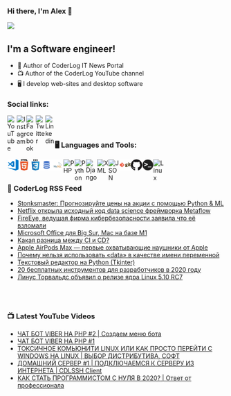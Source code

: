 ### Hi there, I'm Alex 👋 

<img src="https://komarev.com/ghpvc/?username=alexborsch&style=flat">

## I'm a Software engineer!
- 📝 Author of CoderLog IT News Portal
- 📺 Author of the CoderLog YouTube channel
- 🖥️ I develop web-sites and desktop software

### Social links:
[<img align="left" alt="YouTube" width="22px" src="https://coderlog.top/github/icons/youtube.svg" />](https://www.youtube.com/channel/UCQFJjX4FFGp4zLWo1R-viKQ) 
[<img align="left" alt="Instagram" width="22px" src="https://coderlog.top/github/icons/insta.svg" />](https://www.instagram.com/alexborsch) 
[<img align="left" alt="Facebook" width="22px" src="https://coderlog.top/github/icons/facebook.svg" />](https://www.facebook.com/alexborschdeveloper)
[<img align="left" alt="Twitter" width="22px" src="https://coderlog.top/github/icons/twitter.svg" />](https://twitter.com/borsch_alex)
[<img align="left" alt="Linkedin" width="22px" src="https://coderlog.top/github/icons/linkedin.svg" />](https://www.linkedin.com/in/alexander-borshch-9a5b38189)

</br></br>
### 🖥️ Languages and Tools:

<img align="left" alt="Visual Studio Code" width="26px" src="https://raw.githubusercontent.com/github/explore/80688e429a7d4ef2fca1e82350fe8e3517d3494d/topics/visual-studio-code/visual-studio-code.png" />
<img align="left" alt="HTML5" width="26px" src="https://raw.githubusercontent.com/github/explore/80688e429a7d4ef2fca1e82350fe8e3517d3494d/topics/html/html.png" />
<img align="left" alt="CSS3" width="26px" src="https://raw.githubusercontent.com/github/explore/80688e429a7d4ef2fca1e82350fe8e3517d3494d/topics/css/css.png" />
<img align="left" alt="SQL" width="26px" src="https://raw.githubusercontent.com/github/explore/80688e429a7d4ef2fca1e82350fe8e3517d3494d/topics/sql/sql.png" />
<img align="left" alt="MySQL" width="26px" src="https://raw.githubusercontent.com/github/explore/80688e429a7d4ef2fca1e82350fe8e3517d3494d/topics/mysql/mysql.png" />
<img align="left" alt="PHP" width="26px" src="https://coderlog.top/github/icons/php.svg" />
<img align="left" alt="Python" width="26px" src="https://coderlog.top/github/icons/python.svg" />
<img align="left" alt="Django" width="26px" src="https://coderlog.top/github/icons/django.svg" />
<img align="left" alt="XML" width="26px" src="https://coderlog.top/github/icons/xml.svg" />
<img align="left" alt="JSON" width="26px" src="https://coderlog.top/github/icons/json.svg" />
<img align="left" alt="Git" width="26px" src="https://raw.githubusercontent.com/github/explore/80688e429a7d4ef2fca1e82350fe8e3517d3494d/topics/git/git.png" />
<img align="left" alt="GitHub" width="26px" src="https://raw.githubusercontent.com/github/explore/78df643247d429f6cc873026c0622819ad797942/topics/github/github.png" />
<img align="left" alt="Terminal" width="26px" src="https://raw.githubusercontent.com/github/explore/80688e429a7d4ef2fca1e82350fe8e3517d3494d/topics/terminal/terminal.png" />
<img align="left" alt="Linux" width="26px" src="https://coderlog.top/github/icons/linux.svg" />

</br>
</br>

### 📝 CoderLog RSS Feed

<!-- BLOG-POST-LIST:START -->
- [Stonksmaster: Прогнозируйте цены на акции с помощью Python & ML](https://coderlog.top/programmirovanie/stonksmaster-prognozirujte-ceny-na-akcii-s-pomoshhju-python-ml/)
- [Netflix открыла исходный код data science фреймворка Metaflow](https://coderlog.top/programmirovanie/netflix-otkryla-ishodnyj-kod-data-science-frejmvorka-metaflow/)
- [FireEye, ведущая фирма кибербезопасности заявила что её взломали](https://coderlog.top/itnovosti/fireeye-vedushhaya-firma-kiberbezopasnosti-zayavila-chto-ejo-vzlomali/)
- [Microsoft Office для Big Sur, Mac на базе M1](https://coderlog.top/itnovosti/microsoft-office-dlya-big-sur-mac-na-baze-m1/)
- [Какая разница между CI и CD?](https://coderlog.top/administrirovanie/kakaya-raznica-mezhdu-ci-i-cd/)
- [Apple AirPods Max — первые охватывающие наушники от Apple](https://coderlog.top/itnovosti/apple-airpods-max-pervye-ohvatyvajushhie-naushniki-ot-apple/)
- [Почему нельзя использовать «data» в качестве имени переменной](https://coderlog.top/programmirovanie/data-v-kachestve-imeni-peremennoy/)
- [Текстовый редактор на Python (Tkinter)](https://coderlog.top/programmirovanie/tekstovyj-redaktor-na-python-tkinter/)
- [20 бесплатных инструментов для разработчиков в 2020 году](https://coderlog.top/programmirovanie/20-besplatnyh-instrumentov-dlya-razrabotchikov-v-2020-godu/)
- [Линус Торвальдс объявил о релизе ядра Linux 5.10 RC7](https://coderlog.top/linux/linus-torvalds-obyavil-o-relize-yadra-linux-5-10-rc7/)
<!-- BLOG-POST-LIST:END -->
</br></br>
### 📺 Latest YouTube Videos

<!-- YOUTUBE:START -->
- [ЧАТ БОТ VIBER НА PHP #2 | Создаем меню бота](https://www.youtube.com/watch?v=Ixe2kzBmhLg)
- [ЧАТ БОТ VIBER НА PHP #1](https://www.youtube.com/watch?v=ATF7tN69xoQ)
- [ТОКСИЧНОЕ КОМЬЮНИТИ LINUX ИЛИ КАК ПРОСТО ПЕРЕЙТИ С WINDOWS НА LINUX | ВЫБОР ДИСТРИБУТИВА, СОФТ](https://www.youtube.com/watch?v=ifydUW3KbEE)
- [ДОМАШНИЙ СЕРВЕР #1 | ПОДКЛЮЧАЕМСЯ К СЕРВЕРУ ИЗ ИНТЕРНЕТА | CDLSSH Client](https://www.youtube.com/watch?v=adWX4Tj1U-8)
- [КАК СТАТЬ ПРОГРАММИСТОМ С НУЛЯ В 2020? | Ответ от профессионала](https://www.youtube.com/watch?v=njd4-r84638)
<!-- YOUTUBE:END -->
</br></br>
